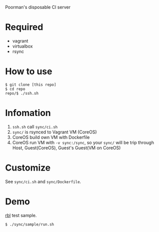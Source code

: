 Poorman's disposable CI server

# Required

* vagrant
* virtualbox
* rsync

# How to use

```console
$ git clone [this repo]
$ cd repo
repo/$ ./ssh.sh
```

# Infomation

1. `ssh.sh` call `sync/ci.sh`
2. `sync/` is rsynced to Vagrant VM (CoreOS)
3. CoreOS build own VM with Dockerfile
4. CoreOS run VM with `-v sync:/sync`, so your `sync/` will be trip through Host, Guest(CoreOS), Guest's Guest(VM on CoreOS)


# Customize

See `sync/ci.sh` and `sync/Dockerfile`.

# Demo

[rbl](https://github.com/uu59/rbl) test sample.

```
$ ./sync/sample/run.sh
```
